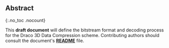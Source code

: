 
## Abstract
{:.no_toc .nocount}

This **draft document** will define the bitstream format and decoding process
for the Draco 3D Data Compression scheme. Contributing authors should consult the
document's [**README**](README.html) file.
